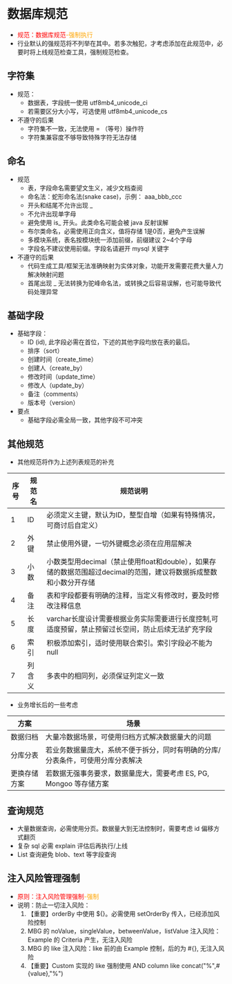 # 数据库规范

- <span style="color:red">规范：数据库规范</span><span style="color:orange">-强制执行</span>
- 行业默认的强规范将不列举在其中。若多次触犯，才考虑添加在此规范中，必要时将上线规范检查工具，强制规范检查。

## 字符集

- 规范：
  - 数据表，字段统一使用 utf8mb4_unicode_ci
  - 若需要区分大小写，可选使用 utf8mb4_unicode_cs
- 不遵守的后果
  - 字符集不一致，无法使用 = （等号）操作符
  - 字符集兼容度不够导致特殊字符无法存储

## 命名

- 规范
  - 表，字段命名需要望文生义，减少文档查阅
  - 命名法：蛇形命名法(snake case)，示例： aaa_bbb_ccc
  - 开头和结尾不允许出现 _
  - 不允许出现单字母
  - 避免使用 is_ 开头。此类命名可能会被 java 反射误解
  - 布尔类命名，必需使用正向含义，值将存储 1是0否，避免产生误解
  - 多模块系统，表名按模块统一添加前缀，前缀建议 2~4个字母
  - 字段名不建议使用前缀。字段名请避开 mysql 关键字
- 不遵守的后果
  - 代码生成工具/框架无法准确映射为实体对象，功能开发需要花费大量人力解决映射问题
  - 首尾出现 _ 无法转换为驼峰命名法，或转换之后容易误解，也可能导致代码处理异常

## 基础字段
- 基础字段：
  - ID (id), 此字段必需在首位，下述的其他字段均放在表的最后。
  - 排序（sort）
  - 创建时间（create_time）
  - 创建人（create_by）
  - 修改时间（update_time）
  - 修改人（update_by）
  - 备注（comments）
  - 版本号（version）
- 要点
  - 基础字段必需全局一致，其他字段不可冲突


## 其他规范

- 其他规范将作为上述列表规范的补充

| 序号 | 规范名 | 规范说明                                                                  |
|----|-----|-----------------------------------------------------------------------|
| 1  | ID  | 必须定义主键，默认为ID，整型自增（如果有特殊情况，可商讨后自定义）                                    |
| 2  | 外键  | 禁止使用外键，一切外键概念必须在应用层解决                                                 |
| 3  | 小数  | 小数类型用decimal（禁止使用float和double），如果存储的数据范围超过decimal的范围，建议将数据拆成整数和小数分开存储 |
| 4  | 备注  | 表和字段都要有明确的注释，当定义有修改时，要及时修改注释信息                                        |
| 5  | 长度  | varchar长度设计需要根据业务实际需要进行长度控制,可适度预留，禁止预留过长空间，防止后续无法扩充字段                 |
| 6  | 索引  | 积极添加索引，适时使用联合索引。索引字段必不能为 null                                         |
| 7  | 列含义 | 多表中的相同列，必须保证列定义一致                                                     |

- 业务增长后的一些考虑

| 方案     | 场景                                        |
|--------|-------------------------------------------|
| 数据归档   | 大量冷数据场景，可使用归档方式解决数据量大的问题                  |
| 分库分表   | 若业务数据量庞大，系统不便于拆分，同时有明确的分库/分表条件，可使用分库分表解决  |
| 更换存储方案 | 若数据无强事务要求，数据量庞大，需要考虑 ES, PG, Mongoo 等存储方案 |


## 查询规范

- 大量数据查询，必需使用分页。数据量大到无法控制时，需要考虑 id 偏移方式翻页
- 复杂 sql 必需 explain 评估后再执行/上线
- List 查询避免 blob、text 等字段查询


## 注入风险管理强制

- <span style="color:red">原则：注入风险管理强制</span><span style="color:orange">-强制</span>
- 说明：防止一切注入风险：
    1. 【重要】orderBy 中使用 ${}。必需使用 setOrderBy 传入，已经添加风险控制
    2. MBG 的 noValue，singleValue，betweenValue，listValue 注入风险：Example 的 Criteria 产生，无注入风险
    3. MBG 的 like 注入风险：like 前的由 Example 控制，后的为 #{}, 无注入风险
    4. 【重要】Custom 实现的 like 强制使用 AND column like concat("%",#{value},"%")

